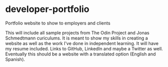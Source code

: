 # developer-portfolio

Portfolio website to show to employers and clients

This will include all sample projects from The Odin Project and Jonas Schmedtmann curiculums. It is meant to show my skills in creating a website as well as the work I've done in independent learning. It will have my resume included. Links to GitHub, LinkedIn and maybe a Twitter as well. Eventually this should be a website with a translated option (English and Spanish).
